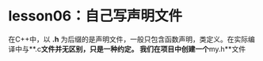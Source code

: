 lesson06：自己写声明文件
===================

在C++中，以 **.h** 为后缀的是声明文件，一般只包含函数声明，类定义。在实际编译中与**.c**文件并无区别，只是一种约定。
我们在项目中创建一个**my.h**文件
```h

```